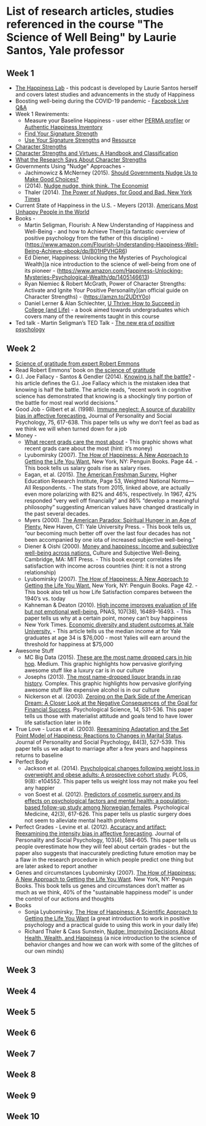 # List of research articles, studies referenced in the course "The Science of Well Being" by Laurie Santos, Yale professor
## Week 1
* [The Happiness Lab](http://podcasts.pushkin.fm/happiness-lab?sid=coursera-intro) - this podcast is developed by Laurie Santos herself and covers latest studies and advancements in the study of Happiness
* Boosting well-being during the COVID-19 pandemic - [Facebook Live Q&A](https://www.facebook.com/Coursera/videos/642782703167460/UzpfSTMzMDcxNzg3NDI1MDY0NDpWSzo2NTQ0NTM1Mjg3MDM5MTA/)
* Week 1 Rewirements: 
    * Measure your Baseline Happiness - user either [PERMA profiler](https://yalesurvey.ca1.qualtrics.com/jfe/form/SV_dmWAB2LoFzOk25n?user_id=97190dd845f329e6044f56020ed45ce7db329e0f) or [Authentic Happiness Inventory](https://yalesurvey.ca1.qualtrics.com/jfe/form/SV_3sHNmRsXIeYAZCJ?user_id=97190dd845f329e6044f56020ed45ce7db329e0f)
    * [Find Your Signature Strength](https://www.viacharacter.org/survey/account/register)
    * [Use Your Signature Strengths](https://www.viacharacter.org/character-strengths) and [Resource](http://www.actionforhappiness.org/media/52486/340_ways_to_use_character_strengths.pdf)
* [Character Strengths](https://www.viacharacter.org/character-strengths)
* [Character Strengths and Virtues: A Handbook and Classification](https://www.viacharacter.org/Character-Strengths-and-Virtues)
* [What the Research Says About Character Strengths](https://www.viacharacter.org/research/findings)
* Governments Using "Nudge" Approaches - 
    * Jachimowicz & McNerney (2015). [Should Governments Nudge Us to Make Good Choices?](https://www.scientificamerican.com/article/should-governments-nudge-us-to-make-good-choices/)
    * (2014). [Nudge nudge, think think. The Economist](https://d3c33hcgiwev3.cloudfront.net/D2R_q1cORg2kf6tXDgYNKw_b3d06a2e91884a03a338d1f137bd2ba3_Nudge-nudge-think-think-Britain-The-Economist.pdf?Expires=1590624000&Signature=jR5w4SvjKqgPo4bCco89ryossHc6~krNbmzsghPbNonSK-pFDK3k497E~iI-3oE0w-mFSy4l6j9bbtJkrf7pgi3~Nj4lmaAUHP7DmrC~1M9KbqhkIUL-QI~itIhZNqqHU7g7MFt9NZj3O~mKwfg6i7y9gDf0Ga9rYZ209uSZsPw_&Key-Pair-Id=APKAJLTNE6QMUY6HBC5A)
    * Thaler (2014). [The Power of Nudges, for Good and Bad. New York Times](https://d3c33hcgiwev3.cloudfront.net/w6ThCzrMQQCk4Qs6zLEAvQ_dfd568ee5fd341518e72ecd59122d361_The-Power-of-Nudges-for-Good-and-Bad---The-New-York-Times.pdf?Expires=1590624000&Signature=k5Igpccsw65Jn3Nikfhc5mLYMxtm-6E5eoxs2ODjTFehZEEeMETG89VpaKAbPnYmMIgcG46XKrbt6i4Nxxscqt~soKZtqPHMZwohm6MqYiawmWKIXwpCcmWzDBP300ZJEZDKPOGP7R~8byzTjQcFXAmg73VjQWt9MRQfLzClyDM_&Key-Pair-Id=APKAJLTNE6QMUY6HBC5A)
* Current State of Happiness in the U.S. - Meyers (2013). [Americans Most Unhappy People in the World](http://abc13.com/archive/9000225/)
* Books - 
    * Martin Seligman, Flourish: A New Understanding of Happiness and Well-Being - and how to Achieve Them](a fantastic overview of positive psychology from the father of this discipline) - (https://www.amazon.com/Flourish-Understanding-Happiness-Well-Being-Achieve-ebook/dp/B01HPVHGR6)
    * Ed Diener, Happiness: Unlocking the Mysteries of Psychological Wealth](a nice introduction to the science of well-being from one of its pioneer - (https://www.amazon.com/Happiness-Unlocking-Mysteries-Psychological-Wealth/dp/1405146613)
    * Ryan Niemiec & Robert McGrath, Power of Character Strengths: Activate and Ignite Your Positive Personality](an official guide on Character Strengths) - (https://amzn.to/2UDtY0o)
    * Daniel Lerner & Alan Schlechter, [U Thrive: How to Succeed in College (and Life)](https://www.amazon.com/dp/B01K3WN1Y6/ref=dp-kindle-redirect?_encoding=UTF8&btkr=1) - a book aimed towards undergraduates which covers many of the rewirements taught in this course 
* Ted talk - Martin Seligman’s TED Talk - [The new era of positive psychology](https://www.ted.com/talks/martin_seligman_on_the_state_of_psychology)
## Week 2
* [Science of gratitude from expert Robert Emmons](https://www.youtube.com/watch?v=jLjVOvZufNM)
* Read Robert Emmons’ book on [the science of gratitude](https://www.amazon.com/Thanks-Science-Gratitude-Make-Happier/dp/0618620192)
* G.I. Joe Fallacy - Santos & Gendler (2014). [Knowing is half the battle?](https://www.edge.org/response-detail/25436) - his article defines the G.I. Joe Fallacy which is the mistaken idea that knowing is half the battle. The article reads, “recent work in cognitive science has demonstrated that knowing is a shockingly tiny portion of the battle for most real world decisions.”
* Good Job - Gilbert et al. (1998). [Immune neglect: A source of durability bias in affective forecasting.](http://web.mit.edu/curhan/www/docs/Articles/biases/75_J_Personality_Social_Psychology_617_(Gilbert).pdf) Journal of Personality and Social Psychology, 75, 617-638. This paper tells us why we don’t feel as bad as we think we will when turned down for a job
* Money - 
    * [What recent grads care the most about](https://content.linkedin.com/content/dam/business/talent-solutions/global/en_us/blog/2015/07/what-students-want-in-a-job.jpg) - This graphic shows what recent grads care about the most (hint: it’s money)
    * Lyubomirsky (2007). [The How of Happiness: A New Approach to Getting the Life You Want.](https://www.amazon.com/dp/B0010O927W/ref=dp-kindle-redirect?_encoding=UTF8&btkr=1) New York, NY: Penguin Books. Page 44. - This book tells us salary goals rise as salary rises.
    * Eagan, et al. (2015). [The American Freshman Survey.](https://www.heri.ucla.edu/monographs/TheAmericanFreshman2015.pdf) Higher Education Research Institute, Page 53, Weighted National Norms—All Respondents. - The stats from 2015, linked above, are actually even more polarizing with 82% and 46%, respectively. In 1967, 42% responded “very well off financially” and 86% “develop a meaningful philosophy” suggesting American values have changed drastically in the past several decades.
    * Myers (2000). [The American Paradox: Spiritual Hunger in an Age of Plenty.](https://www.amazon.com/American-Paradox-Spiritual-Hunger-Plenty/dp/0300091206) New Haven, CT: Yale University Press. - This book tells us, “our becoming much better off over the last four decades has not been accompanied by one iota of increased subjective well-being.”
    * Diener & Oishi (2000). [Money and happiness: Income and subjective well-being across nations.](http://citeseerx.ist.psu.edu/viewdoc/download?doi=10.1.1.208.4409&rep=rep1&type=pdf) Culture and Subjective Well-Being, Cambridge, MA: MIT Press. - This book excerpt correlates life satisfaction with income across countries (hint: it is not a strong relationship)
    * Lyubomirsky (2007). [The How of Happiness: A New Approach to Getting the Life You Want.](https://www.amazon.com/dp/B0010O927W/ref=dp-kindle-redirect?_encoding=UTF8&btkr=1) New York, NY: Penguin Books. Page 42. - This book also tell us how Life Satisfaction compares between the 1940’s vs. today
    * Kahneman & Deaton (2010). [High income improves evaluation of life but not emotional well-being.](http://www.pnas.org/content/pnas/107/38/16489.full.pdf) PNAS, 107(38), 16489-16493. - This paper tells us why at a certain point, money can’t buy happiness
    * New York Times. [Economic diversity and student outcomes at Yale University.](https://www.nytimes.com/interactive/projects/college-mobility/yale-university) - This article tells us the median income at for Yale graduates at age 34 is $76,000 - most Yalies will earn around the threshold for happiness at $75,000
* Awesome Stuff 
    * MC Big Data (2015). [These are the most name dropped cars in hip hop](https://medium.com/cuepoint/riding-dirty-the-science-of-cars-and-rap-lyrics-21b8404a9c4d). Medium. This graphic highlights how pervasive glorifying awesome stuff like a luxury car is in our culture
    * Josephs (2013). [The most name-dropped liquor brands in rap history](http://www.complex.com/pop-culture/2013/02/the-most-name-dropped-liquor-brands-in-rap-history). Complex. This graphic highlights how pervasive glorifying awesome stuff like expensive alcohol is in our culture
    * Nickerson et al. (2003). [Zeroing on the Dark Side of the American Dream: A Closer Look at the Negative Consequences of the Goal for Financial Success](http://journals.sagepub.com/doi/pdf/10.1046/j.0956-7976.2003.psci_1461.x). Psychological Science, 14, 531-536. This paper tells us those with materialist attitude and goals tend to have lower life satisfaction later in life
* True Love - Lucas et al. (2003). [Reexamining Adaptation and the Set Point Model of Happiness: Reactions to Changes in Marital Status](https://static1.squarespace.com/static/54694fa6e4b0eaec4530f99d/t/54c7048ee4b0da34c29ca646/1422328974467/Reactions+to+change+in+marital+status+2002.pdf). Journal of Personality and Social Psychology, 84(3), 527-539. This paper tells us we adapt to marriage after a few years and happiness returns to baseline
* Perfect Body
    * Jackson et al. (2014). [Psychological changes following weight loss in overweight and obese adults: A prospective cohort study](http://journals.plos.org/plosone/article/file?id=10.1371/journal.pone.0104552&type=printable). PLOS, 9(8): e104552. This paper tells us weight loss may not make you feel any happier
    * von Soest et al. (2012). [Predictors of cosmetic surgery and its effects on psychological factors and mental health: a population-based follow-up study among Norwegian females](https://www.ncbi.nlm.nih.gov/pubmed/21781375). Psychological Medicine, 42(3), 617-626. This paper tells us plastic surgery does not seem to alleviate mental health problems
* Perfect Grades - Levine et al. (2012). [Accuracy and artifact: Reexamining the intensity bias in affective forecasting](https://www.researchgate.net/profile/Heather_Lench/publication/230664655_Accuracy_and_Artifact_Reexamining_the_Intensity_Bias_in_Affective_Forecasting/links/00b4953023e3c5bc20000000.pdf). Journal of Personality and Social Psychology, 103(4), 584-605. This paper tells us people overestimate how they will feel about certain grades - but the paper also suggests that inaccurately predicting future emotion may be a flaw in the research procedure in which people predict one thing but are later asked to report another
* Genes and circumstances Lyubomirsky (2007). [The How of Happiness: A New Approach to Getting the Life You Want](https://www.amazon.com/dp/B0010O927W/ref=dp-kindle-redirect?_encoding=UTF8&btkr=1). New York, NY: Penguin Books. This book tells us genes and circumstances don’t matter as much as we think, 40% of the "sustainable happiness model” is under the control of our actions and thoughts
* Books
    * Sonja Lyubomirsky, [The How of Happiness: A Scientific Approach to Getting the Life You Want](https://www.amazon.com/How-Happiness-Approach-Getting-Life/dp/0143114956/ref=ed_oe_p) (a great introduction to work in positive psychology and a practical guide to using this work in your daily life)
    * Richard Thaler & Cass Sunstein, [Nudge: Improving Decisions About Health, Wealth, and Happiness](https://www.amazon.com/Nudge-Improving-Decisions-Health-Happiness/dp/014311526X) (a nice introduction to the science of behavior changes and how we can work with some of the glitches of our own minds)
## Week 3
## Week 4
## Week 5
## Week 6
## Week 7
## Week 8
## Week 9
## Week 10
